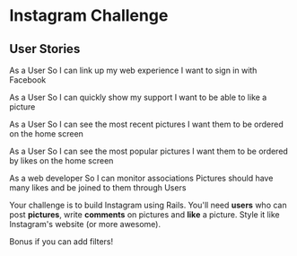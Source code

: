 Instagram Challenge
===================

User Stories
-----
<!--
As a User
So I can start instragramming
I want to sign up

As a User
So I can return to instagram
I want to sign in

As a User
So I can finish instragramming
I want to sign out -->

As a User
So I can link up my web experience
I want to sign in with Facebook

<!-- As a User
So I can show off my instagrams
I want to post a picture -->

<!-- As a User
So I can show off my instagrams
I want to give my picture a title and description -->
<!--
As a User
So I can improve my instagrams
I want to edit my own picture's title and description

As a User
So I can tidy my instagrams
I want to delete my pictures -->

<!-- As a User
So I can be sure my instagrams are safe
I want to be the only one to edit or delete them -->
<!--
As a User
So I can talk about pictures
I want to be able to comment on all the pictures -->

<!-- As a User
So I can change my mind
I want to be able to delete my own comments -->

<!-- As a User
So I can see when comments and pictures were posted
I want to see a timestamp -->

As a User
So I can quickly show my support
I want to be able to like a picture

As a User
So I can see the most recent pictures
I want them to be ordered on the home screen

As a User
So I can see the most popular pictures
I want them to be ordered by likes on the home screen

<!-- As a web owner
So my machine doesn't get full of pictures
I want Amazon to store them for me -->
<!--
As a web developer
So I can store the details
I want a table called users

As a web developer
So I can monitor associations
Users should have many pictures and pictures belong to Users -->

<!-- As a web developer
So I can monitor associations
Users should have many comments and comments belong to Users -->

<!-- As a web developer
So I can monitor associations
Pictures should have many comments and be joined to them through Users -->

As a web developer
So I can monitor associations
Pictures should have many likes and be joined to them through Users





Your challenge is to build Instagram using Rails. You'll need **users** who can post **pictures**, write **comments** on pictures and **like** a picture. Style it like Instagram's website (or more awesome).

Bonus if you can add filters!
